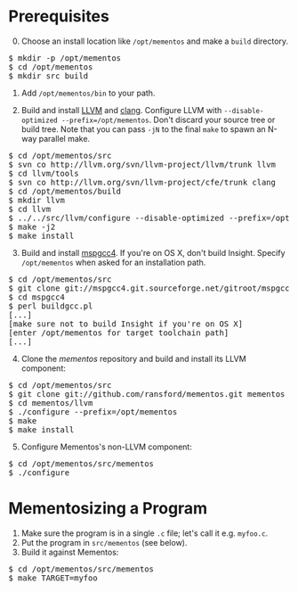 # Prerequisites #

0. Choose an install location like `/opt/mementos` and make a `build` directory.
 <pre>
$ mkdir -p /opt/mementos
$ cd /opt/mementos
$ mkdir src build
</pre>

1. Add `/opt/mementos/bin` to your path.

2. Build and install [LLVM](http://llvm.org/releases/) and [clang](http://clang.llvm.org/).  Configure LLVM with `--disable-optimized --prefix=/opt/mementos`.  Don't discard your source tree or build tree.  Note that you can pass `-jN` to the final `make` to spawn an N-way parallel make.
 <pre>
$ cd /opt/mementos/src
$ svn co http://llvm.org/svn/llvm-project/llvm/trunk llvm
$ cd llvm/tools
$ svn co http://llvm.org/svn/llvm-project/cfe/trunk clang
$ cd /opt/mementos/build
$ mkdir llvm
$ cd llvm
$ ../../src/llvm/configure --disable-optimized --prefix=/opt/mementos
$ make -j2
$ make install
</pre>

3. Build and install [mspgcc4](http://mspgcc4.sourceforge.net/).  If you're on OS X, don't build Insight.  Specify `/opt/mementos` when asked for an installation path.
 <pre>
$ cd /opt/mementos/src
$ git clone git://mspgcc4.git.sourceforge.net/gitroot/mspgcc4/mspgcc4 mspgcc4
$ cd mspgcc4
$ perl buildgcc.pl
[...]
[make sure not to build Insight if you're on OS X]
[enter /opt/mementos for target toolchain path]
[...]
</pre>

4. Clone the _mementos_ repository and build and install its LLVM component:
 <pre>
$ cd /opt/mementos/src
$ git clone git://github.com/ransford/mementos.git mementos
$ cd mementos/llvm
$ ./configure --prefix=/opt/mementos
$ make
$ make install
</pre>

5. Configure Mementos's non-LLVM component:
 <pre>
$ cd /opt/mementos/src/mementos
$ ./configure
</pre>

# Mementosizing a Program #

1. Make sure the program is in a single `.c` file; let's call it e.g. `myfoo.c`.
2. Put the program in `src/mementos` (see below).
2. Build it against Mementos:
 <pre>
$ cd /opt/mementos/src/mementos
$ make TARGET=myfoo
</pre>


